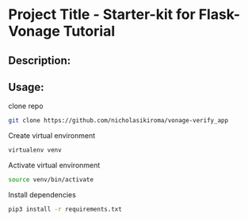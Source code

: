 # Project Title - Starter-kit for Flask-Vonage Tutorial

## Description:

## Usage:
clone repo

```bash
git clone https://github.com/nicholasikiroma/vonage-verify_app
```

Create virtual environment
```bash
virtualenv venv
```
Activate virtual environment
```bash
source venv/bin/activate
```

Install dependencies
```bash
pip3 install -r requirements.txt
```
